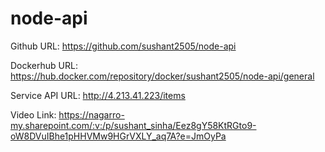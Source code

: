 # node-api
Github URL:         https://github.com/sushant2505/node-api

Dockerhub URL:      https://hub.docker.com/repository/docker/sushant2505/node-api/general

Service API URL:    http://4.213.41.223/items

Video Link:         https://nagarro-my.sharepoint.com/:v:/p/sushant_sinha/Eez8gY58KtRGto9-oW8DVuIBhe1pHHVMw9HGrVXLY_aq7A?e=JmOyPa